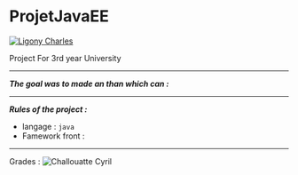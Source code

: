 # ProjetJavaEE
[![Ligony Charles](https://img.shields.io/badge/Charles-LinkedIn-1E90E7.svg)](https://www.linkedin.com/in/charles-ligony-893177134/)

Project For 3rd year University   

***

___The goal was to made an than which can :___

 
***

___Rules of the project :___

 - langage          : `java`
 - Famework front   :  

***
  
Grades  :   ![Challouatte Cyril](https://img.shields.io/badge/17-20-00BB00.svg)
